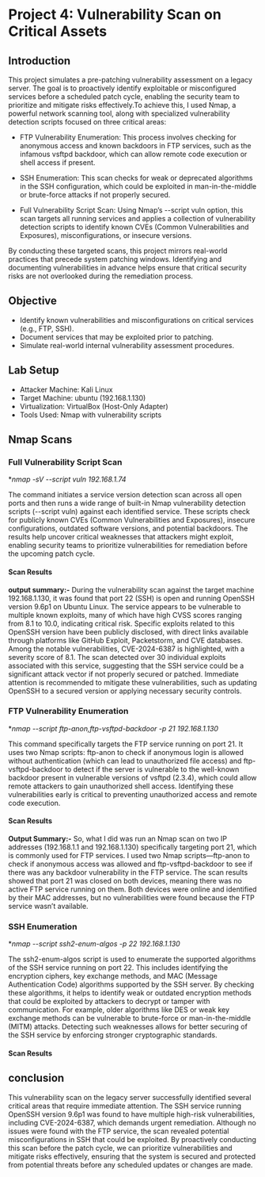 # Project 4: Vulnerability Scan on Critical Assets
## Introduction
This project simulates a pre-patching vulnerability assessment on a legacy server. The goal is to proactively identify exploitable or misconfigured services before a scheduled patch cycle, enabling the security team to prioritize and mitigate risks effectively.To achieve this, I used Nmap, a powerful network scanning tool, along with specialized vulnerability detection scripts focused on three critical areas:

- FTP Vulnerability Enumeration: This process involves checking for anonymous access and known backdoors in FTP services, such as the infamous vsftpd backdoor, which can allow remote code execution or shell access if present.

- SSH Enumeration: This scan checks for weak or deprecated algorithms in the SSH configuration, which could be exploited in man-in-the-middle or brute-force attacks if not properly secured.

- Full Vulnerability Script Scan: Using Nmap’s --script vuln option, this scan targets all running services and applies a collection of vulnerability detection scripts to identify known CVEs (Common Vulnerabilities and Exposures), misconfigurations, or insecure versions.

By conducting these targeted scans, this project mirrors real-world practices that precede system patching windows. Identifying and documenting vulnerabilities in advance helps ensure that critical security risks are not overlooked during the remediation process.

## Objective
- Identify known vulnerabilities and misconfigurations on critical services (e.g., FTP, SSH).
- Document services that may be exploited prior to patching.
- Simulate real-world internal vulnerability assessment procedures.

## Lab Setup
- Attacker Machine: Kali Linux
- Target Machine: ubuntu (192.168.1.130)
- Virtualization: VirtualBox (Host-Only Adapter)
- Tools Used: Nmap with vulnerability scripts

## Nmap Scans

### Full Vulnerability Script Scan

**nmap -sV --script vuln 192.168.1.74*

The command initiates a service version detection scan across all open ports and then runs a wide range of built-in Nmap vulnerability detection scripts (--script vuln) against each identified service. These scripts check for publicly known CVEs (Common Vulnerabilities and Exposures), insecure configurations, outdated software versions, and potential backdoors. The results help uncover critical weaknesses that attackers might exploit, enabling security teams to prioritize vulnerabilities for remediation before the upcoming patch cycle.

#### Scan Results 



**output summary:-** During the vulnerability scan against the target machine 192.168.1.130, it was found that port 22 (SSH) is open and running OpenSSH version 9.6p1 on Ubuntu Linux. The service appears to be vulnerable to multiple known exploits, many of which have high CVSS scores ranging from 8.1 to 10.0, indicating critical risk. Specific exploits related to this OpenSSH version have been publicly disclosed, with direct links available through platforms like GitHub Exploit, Packetstorm, and CVE databases. Among the notable vulnerabilities, CVE-2024-6387 is highlighted, with a severity score of 8.1. The scan detected over 30 individual exploits associated with this service, suggesting that the SSH service could be a significant attack vector if not properly secured or patched. Immediate attention is recommended to mitigate these vulnerabilities, such as updating OpenSSH to a secured version or applying necessary security controls.


### FTP Vulnerability Enumeration

**nmap --script ftp-anon,ftp-vsftpd-backdoor -p 21 192.168.1.130*

This command specifically targets the FTP service running on port 21. It uses two Nmap scripts: ftp-anon to check if anonymous login is allowed without authentication (which can lead to unauthorized file access) and ftp-vsftpd-backdoor to detect if the server is vulnerable to the well-known backdoor present in vulnerable versions of vsftpd (2.3.4), which could allow remote attackers to gain unauthorized shell access. Identifying these vulnerabilities early is critical to preventing unauthorized access and remote code execution.

#### Scan Results 


**Output Summary:-** So, what I did was run an Nmap scan on two IP addresses (192.168.1.1 and 192.168.1.130) specifically targeting port 21, which is commonly used for FTP services. I used two Nmap scripts—ftp-anon to check if anonymous access was allowed and ftp-vsftpd-backdoor to see if there was any backdoor vulnerability in the FTP service. The scan results showed that port 21 was closed on both devices, meaning there was no active FTP service running on them. Both devices were online and identified by their MAC addresses, but no vulnerabilities were found because the FTP service wasn’t available.




### SSH Enumeration

**nmap --script ssh2-enum-algos -p 22 192.168.1.130*

The ssh2-enum-algos script is used to enumerate the supported algorithms of the SSH service running on port 22. This includes identifying the encryption ciphers, key exchange methods, and MAC (Message Authentication Code) algorithms supported by the SSH server. By checking these algorithms, it helps to identify weak or outdated encryption methods that could be exploited by attackers to decrypt or tamper with communication. For example, older algorithms like DES or weak key exchange methods can be vulnerable to brute-force or man-in-the-middle (MITM) attacks. Detecting such weaknesses allows for better securing of the SSH service by enforcing stronger cryptographic standards.




#### Scan Results



## conclusion 

This vulnerability scan on the legacy server successfully identified several critical areas that require immediate attention. The SSH service running OpenSSH version 9.6p1 was found to have multiple high-risk vulnerabilities, including CVE-2024-6387, which demands urgent remediation. Although no issues were found with the FTP service, the scan revealed potential misconfigurations in SSH that could be exploited. By proactively conducting this scan before the patch cycle, we can prioritize vulnerabilities and mitigate risks effectively, ensuring that the system is secured and protected from potential threats before any scheduled updates or changes are made.